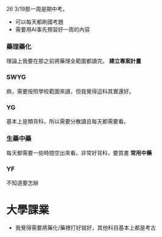 26 3/19那一周是期中考。
- 可以每天都刷國考題
- 需要用AI事先預習好一周的內容
### 藥理藥化
理論上我要在那之前將藥理全範圍都讀完。
**建立專案計畫**
### SWYG
痾，需要按照學校範圍來讀，但我覺得這科其實還好。
### YG
基本上是類背科，所以需要分散讀且每天都需要看。
### 生藥中藥
每天都需要一些時間空出來看。非常好背科，要買書 **常用中藥**
### YF
不知道要怎辦
# 大學課業
- 我覺得需要將藥化/藥裡打好就好，其他科目基本上都是考古